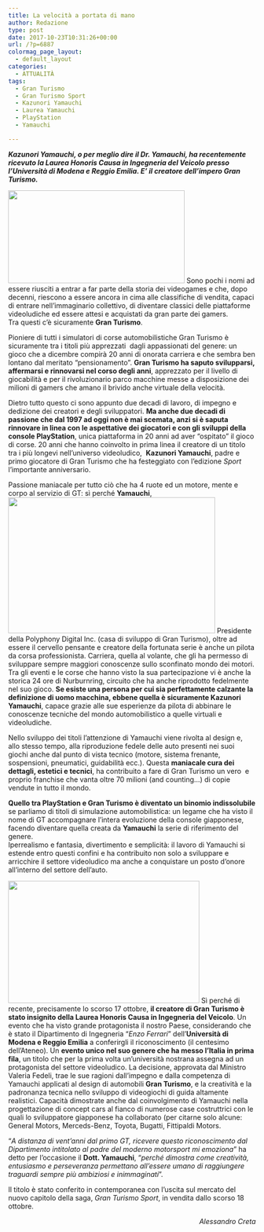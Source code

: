 ```yaml
---
title: La velocità a portata di mano
author: Redazione
type: post
date: 2017-10-23T10:31:26+00:00
url: /?p=6887
colormag_page_layout:
  - default_layout
categories:
  - ATTUALITÀ
tags:
  - Gran Turismo
  - Gran Turismo Sport
  - Kazunori Yamauchi
  - Laurea Yamauchi
  - PlayStation
  - Yamauchi

---
```

**_Kazunori Yamauchi, o per meglio dire il Dr. Yamauchi, ha recentemente ricevuto la Laurea Honoris Causa in Ingegneria del Veicolo presso l’Università di Modena e Reggio Emilia. E’ il creatore dell’impero Gran Turismo._**

<img decoding="async" loading="lazy" class="alignnone wp-image-6883 alignleft" src="https://progressonline.it/wp-content/uploads/2017/10/gran-turismo-sport-300x150.jpg" alt="" width="359" height="189" /> Sono pochi i nomi ad essere riusciti a entrar a far parte della storia dei videogames e che, dopo decenni, riescono a essere ancora in cima alle classifiche di vendita, capaci di entrare nell’immaginario collettivo, di diventare classici delle piattaforme videoludiche ed essere attesi e acquistati da gran parte dei gamers.  
Tra questi c’è sicuramente **Gran Turismo**.

Pioniere di tutti i simulatori di corse automobilistiche Gran Turismo è sicuramente tra i titoli più apprezzati  dagli appassionati del genere: un gioco che a dicembre compirà 20 anni di onorata carriera e che sembra ben lontano dal meritato “pensionamento”. **Gran Turismo ha saputo svilupparsi, affermarsi e rinnovarsi nel corso degli anni**, apprezzato per il livello di giocabilità e per il rivoluzionario parco macchine messe a disposizione dei milioni di gamers che amano il brivido anche virtuale della velocità.

Dietro tutto questo ci sono appunto due decadi di lavoro, di impegno e dedizione dei creatori e degli sviluppatori. **Ma anche due decadi di passione che dal 1997 ad oggi non è mai scemata, anzi si è saputa rinnovare in linea con le aspettative dei giocatori e con gli sviluppi della console PlayStation**, unica piattaforma in 20 anni ad aver “ospitato” il gioco di corse. 20 anni che hanno coinvolto in prima linea il creatore di un titolo tra i più longevi nell’universo videoludico,  **Kazunori Yamauchi**, padre e primo giocatore di Gran Turismo che ha festeggiato con l’edizione _Sport_ l&#8217;importante anniversario.

Passione maniacale per tutto ciò che ha 4 ruote ed un motore, mente e corpo al servizio di GT: sì perché **Yamauchi**,<img decoding="async" loading="lazy" class="alignnone wp-image-6881 alignright" src="https://progressonline.it/wp-content/uploads/2017/10/Yamauchi-è-il-creatore-della-serie-Gran-Turismo-300x200.jpg" alt="" width="421" height="277" /> Presidente della Polyphony Digital Inc. (casa di sviluppo di Gran Turismo), oltre ad essere il cervello pensante e creatore della fortunata serie è anche un pilota da corsa professionista. Carriera, quella al volante, che gli ha permesso di sviluppare sempre maggiori conoscenze sullo sconfinato mondo dei motori. Tra gli eventi e le corse che hanno visto la sua partecipazione vi è anche la storica 24 ore di Nurburnring, circuito che ha anche riprodotto fedelmente nel suo gioco. **Se esiste una persona per cui sia perfettamente calzante la definizione di uomo macchina, ebbene quella è sicuramente Kazunori Yamauchi**, capace grazie alle sue esperienze da pilota di abbinare le conoscenze tecniche del mondo automobilistico a quelle virtuali e videoludiche.

Nello sviluppo dei titoli l’attenzione di Yamauchi viene rivolta al design e, allo stesso tempo, alla riproduzione fedele delle auto presenti nei suoi giochi anche dal punto di vista tecnico (motore, sistema frenante, sospensioni, pneumatici, guidabilità ecc.). Questa **maniacale cura dei dettagli, estetici e tecnici**, ha contribuito a fare di Gran Turismo un vero  e proprio franchise che vanta oltre 70 milioni (and counting…) di copie vendute in tutto il mondo.

**Quello tra PlayStation e Gran Turismo è diventato un binomio indissolubile** se parliamo di titoli di simulazione automobilistica: un legame che ha visto il nome di GT accompagnare l&#8217;intera evoluzione della console giapponese, facendo diventare quella creata da **Yamauchi** la serie di riferimento del genere.  
Iperrealismo e fantasia, divertimento e semplicità: il lavoro di Yamauchi si estende entro questi confini e ha contribuito non solo a sviluppare e arricchire il settore videoludico ma anche a conquistare un posto d’onore all’interno del settore dell’auto.

<img decoding="async" loading="lazy" class="alignnone wp-image-6879 alignleft" src="https://progressonline.it/wp-content/uploads/2017/10/Kazunori-Yamauchi-viene-insignito-della-Laurea-ad-honorem-in-Ingegneria-del-veicolo-300x200.jpg" alt="" width="389" height="249" /> Sì perché di recente, precisamente lo scorso 17 ottobre, **il creatore di Gran Turismo è stato insignito della Laurea Honoris Causa in Ingegneria del Veicolo**. Un evento che ha visto grande protagonista il nostro Paese, considerando che è stato il Dipartimento di Ingegneria “_Enzo Ferrari_” dell’**Università di Modena e Reggio Emilia** a conferirgli il riconoscimento (il centesimo dell’Ateneo). Un **evento unico nel suo genere che ha messo l’Italia in prima fila**, un titolo che per la prima volta un’università nostrana assegna ad un protagonista del settore videoludico. La decisione, approvata dal Ministro Valeria Fedeli, trae le sue ragioni dall’impegno e dalla competenza di Yamauchi applicati al design di automobili **Gran Turismo**, e la creatività e la padronanza tecnica nello sviluppo di videogiochi di guida altamente realistici. Capacità dimostrate anche dal coinvolgimento di Yamauchi nella progettazione di concept cars al fianco di numerose case costruttrici con le quali lo sviluppatore giapponese ha collaborato (per citarne solo alcune: General Motors, Merceds-Benz, Toyota, Bugatti, Fittipaldi Motors.

“_A distanza di vent&#8217;anni dal primo GT, ricevere questo riconoscimento dal Dipartimento intitolato al padre del moderno motorsport mi emoziona_” ha detto per l’occasione il **Dott. Yamauchi**, “_perché dimostra come creatività, entusiasmo e perseveranza permettano all’essere umano di raggiungere traguardi sempre più ambiziosi e inimmaginati_”.

Il titolo è stato conferito in contemporanea con l’uscita sul mercato del nuovo capitolo della saga, _Gran Turismo Sport_, in vendita dallo scorso 18 ottobre.

<p style="text-align: right;">
  <em>Alessandro Creta</em>
</p>